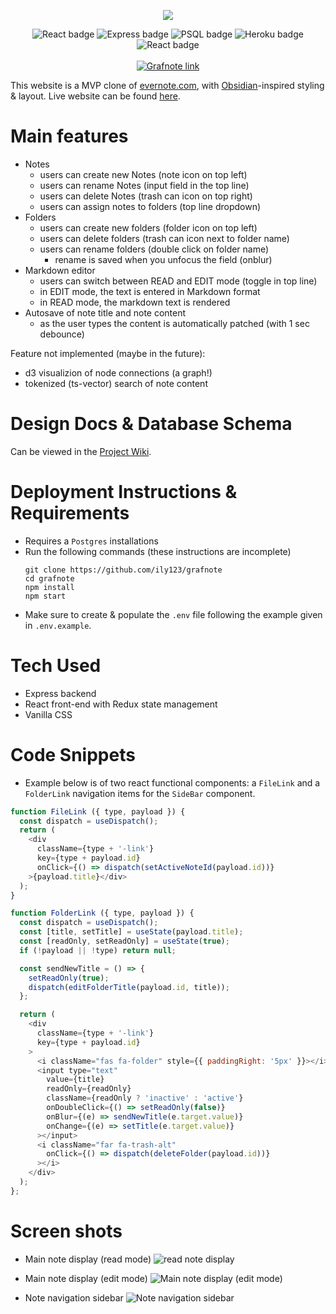 <p align="center" alt="Logo of grafnote (purple crystal)">
  <img src="http://i.imgur.com/OOCykA5.png" />
</p>
<div align="center">
  <img src="https://img.shields.io/badge/-React-blue" alt="React badge"/>
   <img src="https://img.shields.io/badge/-Express-blue" alt="Express badge"/>
  <img src="https://img.shields.io/badge/-PostgreSQL-blue" alt="PSQL badge"/>
  <img src="https://img.shields.io/badge/Heroku-blue" alt="Heroku badge"/>
   <img src="https://img.shields.io/badge/style-standard-blue" alt="React badge"/>

</div>
<br>
<div align="center">
<a href="https://grafnote.herokuapp.com/">
  <img src="https://img.shields.io/badge/live_website-red?style=for-the-badge" alt="Grafnote link"/>
<a>
</div>

This website is a MVP clone of [evernote.com](https://evernote.com), with [Obsidian](https://obsidian.md/)-inspired styling & layout. Live website can be found [here](https://grafnote.herokuapp.com/).


# Main features

  - Notes
    - users can create new Notes (note icon on top left)
    - users can rename Notes (input field in the top line)
    - users can delete Notes (trash can icon on top right)
    - users can assign notes to folders (top line dropdown)
  - Folders
    - users can create new folders (folder icon on top left)
    - users can delete folders (trash can icon next to folder name)
    - users can rename folders (double click on folder name)
      - rename is saved when you unfocus the field (onblur)
  - Markdown editor
    - users can switch between READ and EDIT mode (toggle in top line)
    - in EDIT mode, the text is entered in Markdown format
    - in READ mode, the markdown text is rendered
  - Autosave of note title and note content
    - as the user types the content is automatically patched (with 1 sec debounce)


  Feature not implemented (maybe in the future):
  - d3 visualizion of node connections (a graph!)
  - tokenized (ts-vector) search of note content

# Design Docs & Database Schema

Can be viewed in the [Project Wiki](https://github.com/ily123/grafnote/wiki).

# Deployment Instructions & Requirements

- Requires a `Postgres` installations
- Run the following commands (these instructions are incomplete)
	```
	git clone https://github.com/ily123/grafnote
	cd grafnote
	npm install
	npm start
	```
- Make sure to create & populate the `.env` file following the example given in `.env.example`.

# Tech Used

- Express backend
- React front-end with Redux state management
- Vanilla CSS

# Code Snippets

- Example below is of two react functional components: a `FileLink` and a `FolderLink` navigation items for the `SideBar` component.

```javascript
function FileLink ({ type, payload }) {
  const dispatch = useDispatch();
  return (
    <div
      className={type + '-link'}
      key={type + payload.id}
      onClick={() => dispatch(setActiveNoteId(payload.id))}
    >{payload.title}</div>
  );
}

function FolderLink ({ type, payload }) {
  const dispatch = useDispatch();
  const [title, setTitle] = useState(payload.title);
  const [readOnly, setReadOnly] = useState(true);
  if (!payload || !type) return null;

  const sendNewTitle = () => {
    setReadOnly(true);
    dispatch(editFolderTitle(payload.id, title));
  };

  return (
    <div
      className={type + '-link'}
      key={type + payload.id}
    >
      <i className="fas fa-folder" style={{ paddingRight: '5px' }}></i>
      <input type="text"
        value={title}
        readOnly={readOnly}
        className={readOnly ? 'inactive' : 'active'}
        onDoubleClick={() => setReadOnly(false)}
        onBlur={(e) => sendNewTitle(e.target.value)}
        onChange={(e) => setTitle(e.target.value)}
      ></input>
      <i className="far fa-trash-alt"
        onClick={() => dispatch(deleteFolder(payload.id))}
      ></i>
    </div>
  );
};
```

# Screen shots

- Main note display (read mode)
![read note display](http://i.imgur.com/Yxlh2fj.png)

- Main note display (edit mode)
![Main note display (edit mode)](http://i.imgur.com/nerKc1D.png)

- Note navigation sidebar
![Note navigation sidebar](http://i.imgur.com/4RvPA14.png)
